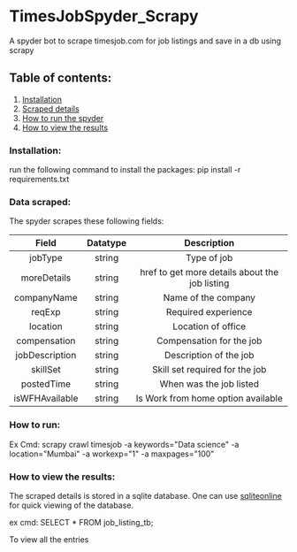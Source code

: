 # TimesJobSpyder_Scrapy
A spyder bot to scrape timesjob.com for job listings and save in a db using scrapy

## Table of contents:
1. [Installation](installation)
2. [Scraped details](data-scraped)
3. [How to run the spyder](how-to-run)
4. [How to view the results](how-to-view-the-results)

### Installation:
run the following command to install the packages: pip install -r requirements.txt

### Data scraped:
The spyder scrapes these following fields:

|      Field     | Datatype |                   Description                  |
|:--------------:|:--------:|:----------------------------------------------:|
| jobType        | string   | Type of job                                    |
| moreDetails    | string   | href to get more details about the job listing |
| companyName    | string   | Name of the company                            |
| reqExp         | string   | Required experience                            |
| location       | string   | Location of office                             |
| compensation   | string   | Compensation for the job                       |
| jobDescription | string   | Description of the job                         |
| skillSet       | string   | Skill set required for the job                 |
| postedTime     | string   | When was the job listed                        |
| isWFHAvailable | string   | Is Work from home option available             |

### How to run:
Ex Cmd: scrapy crawl timesjob -a keywords="Data science" -a location="Mumbai" -a workexp="1" -a maxpages="100"

### How to view the results:
The scraped details is stored in a sqlite database. One can use [sqliteonline](https://sqliteonline.com/) for quick viewing of the database.

ex cmd: SELECT * FROM job_listing_tb;

To view all the entries

